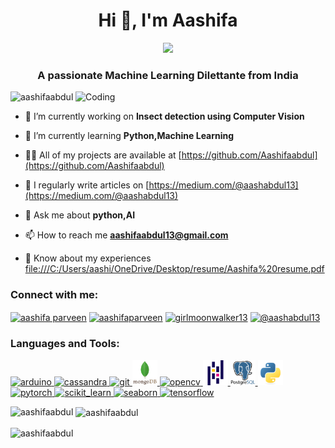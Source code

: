 <h1 align="center">Hi 👋, I'm Aashifa</h1>
<div align="center"> <img src ="![image](https://github.com/user-attachments/assets/0f84a474-1c4c-473b-94b7-bd851c44ab41)"></div>
<h3 align="center">A passionate Machine Learning Dilettante from India</h3>
<img align="right" alt="Coding" width="400" src="https://userimages.githubusercontent.com/74038190/221352975-94759904-aa4c-4032-a8ab-b546efb9c478.gif">

<p align="left"> <img src="https://komarev.com/ghpvc/?username=aashifaabdul&label=Profile%20views&color=0e75b6&style=flat" alt="aashifaabdul" /> </p>

- 🔭 I’m currently working on **Insect detection using Computer Vision**

- 🌱 I’m currently learning **Python,Machine Learning**

- 👨‍💻 All of my projects are available at [https://github.com/Aashifaabdul](https://github.com/Aashifaabdul)

- 📝 I regularly write articles on [https://medium.com/@aashabdul13](https://medium.com/@aashabdul13)

- 💬 Ask me about **python,AI**

- 📫 How to reach me **aashifaabdul13@gmail.com**

- 📄 Know about my experiences [file:///C:/Users/aashi/OneDrive/Desktop/resume/Aashifa%20resume.pdf](file:///C:/Users/aashi/OneDrive/Desktop/resume/Aashifa%20resume.pdf)

<h3 align="left">Connect with me:</h3>
<p align="left">
<a href="https://linkedin.com/in/aashifa parveen" target="blank"><img align="center" src="https://raw.githubusercontent.com/rahuldkjain/github-profile-readme-generator/master/src/images/icons/Social/linked-in-alt.svg" alt="aashifa parveen" height="30" width="40" /></a>
<a href="https://kaggle.com/aashifaparveen" target="blank"><img align="center" src="https://raw.githubusercontent.com/rahuldkjain/github-profile-readme-generator/master/src/images/icons/Social/kaggle.svg" alt="aashifaparveen" height="30" width="40" /></a>
<a href="https://instagram.com/girlmoonwalker13" target="blank"><img align="center" src="https://raw.githubusercontent.com/rahuldkjain/github-profile-readme-generator/master/src/images/icons/Social/instagram.svg" alt="girlmoonwalker13" height="30" width="40" /></a>
<a href="https://medium.com/@aashabdul13" target="blank"><img align="center" src="https://raw.githubusercontent.com/rahuldkjain/github-profile-readme-generator/master/src/images/icons/Social/medium.svg" alt="@aashabdul13" height="30" width="40" /></a>
</p>

<h3 align="left">Languages and Tools:</h3>
<p align="left"> <a href="https://www.arduino.cc/" target="_blank" rel="noreferrer"> <img src="https://cdn.worldvectorlogo.com/logos/arduino-1.svg" alt="arduino" width="40" height="40"/> </a> <a href="https://cassandra.apache.org/" target="_blank" rel="noreferrer"> <img src="https://www.vectorlogo.zone/logos/apache_cassandra/apache_cassandra-icon.svg" alt="cassandra" width="40" height="40"/> </a> <a href="https://git-scm.com/" target="_blank" rel="noreferrer"> <img src="https://www.vectorlogo.zone/logos/git-scm/git-scm-icon.svg" alt="git" width="40" height="40"/> </a> <a href="https://www.mongodb.com/" target="_blank" rel="noreferrer"> <img src="https://raw.githubusercontent.com/devicons/devicon/master/icons/mongodb/mongodb-original-wordmark.svg" alt="mongodb" width="40" height="40"/> </a> <a href="https://opencv.org/" target="_blank" rel="noreferrer"> <img src="https://www.vectorlogo.zone/logos/opencv/opencv-icon.svg" alt="opencv" width="40" height="40"/> </a> <a href="https://pandas.pydata.org/" target="_blank" rel="noreferrer"> <img src="https://raw.githubusercontent.com/devicons/devicon/2ae2a900d2f041da66e950e4d48052658d850630/icons/pandas/pandas-original.svg" alt="pandas" width="40" height="40"/> </a> <a href="https://www.postgresql.org" target="_blank" rel="noreferrer"> <img src="https://raw.githubusercontent.com/devicons/devicon/master/icons/postgresql/postgresql-original-wordmark.svg" alt="postgresql" width="40" height="40"/> </a> <a href="https://www.python.org" target="_blank" rel="noreferrer"> <img src="https://raw.githubusercontent.com/devicons/devicon/master/icons/python/python-original.svg" alt="python" width="40" height="40"/> </a> <a href="https://pytorch.org/" target="_blank" rel="noreferrer"> <img src="https://www.vectorlogo.zone/logos/pytorch/pytorch-icon.svg" alt="pytorch" width="40" height="40"/> </a> <a href="https://scikit-learn.org/" target="_blank" rel="noreferrer"> <img src="https://upload.wikimedia.org/wikipedia/commons/0/05/Scikit_learn_logo_small.svg" alt="scikit_learn" width="40" height="40"/> </a> <a href="https://seaborn.pydata.org/" target="_blank" rel="noreferrer"> <img src="https://seaborn.pydata.org/_images/logo-mark-lightbg.svg" alt="seaborn" width="40" height="40"/> </a> <a href="https://www.tensorflow.org" target="_blank" rel="noreferrer"> <img src="https://www.vectorlogo.zone/logos/tensorflow/tensorflow-icon.svg" alt="tensorflow" width="40" height="40"/> </a> </p>

<p><img align="left" src="https://github-readme-stats.vercel.app/api/top-langs?username=aashifaabdul&show_icons=true&locale=en&layout=compact" alt="aashifaabdul" /></p>

<p>&nbsp;<img align="center" src="https://github-readme-stats.vercel.app/api?username=aashifaabdul&show_icons=true&locale=en" alt="aashifaabdul" /></p>

<p><img align="center" src="https://github-readme-streak-stats.herokuapp.com/?user=aashifaabdul&" alt="aashifaabdul" /></p>
